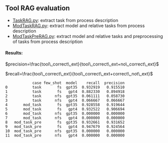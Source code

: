 ## Tool RAG evaluation
- [TaskRAG.py](TaskRAG.py): extract task from process description
- [ModTaskRAG.py](ModTaskRAG.py): extract model and relative tasks from process description
- [ModTaskPreRAG.py](ModTaskPreRAG.py): extract model and relative tasks and preprocessing of tasks from process description

#### Results:
$precision=\frac{tool\_correct\_ext}{tool\_correct\_ext+no\_correct\_ext}$

$recall=\frac{tool\_correct\_ext}{tool\_correct\_ext+correct\_not\_ext}$

```
            case few_shot  model    recall  precision
0           task       fs  gpt35  0.932919   0.915510  
1           task       fs   gpt4  0.882330   0.894918  
2           task      nfs  gpt35  0.061111   0.058730  
3           task      nfs   gpt4  0.066667   0.066667  
4       mod_task       fs  gpt35  0.928558   0.919644  
5       mod_task       fs   gpt4  0.932522   0.906694  
6       mod_task      nfs  gpt35  0.000000   0.000000  
7       mod_task      nfs   gpt4  0.000000   0.000000  
8   mod_task_pre       fs  gpt35  0.932661   0.931652  
9   mod_task_pre       fs   gpt4  0.947679   0.924564  
10  mod_task_pre      nfs  gpt35  0.000000   0.000000  
11  mod_task_pre      nfs   gpt4  0.000000   0.000000
```